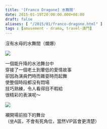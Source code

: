 ```yaml
---
title: '[Franco Dragone] 水舞間'
date: 2015-01-19T20:00:00.000+08:00
draft: false
aliases: [ "/2015/01/franco-dragone.html" ]
tags : [amusement - drama, travel-澳門]
---
```


沒有水母的水舞間（爛爆）  

![](/images/dancingwater.jpg)

一個能升降的水池舞台中  
穿接了一個老土到暈低的愛情故事  
卻因為演員們時而雜耍時而起舞  
使整個時段都沒有悶場  
技巧熟練，令人看得目不暇給  
很精彩的表演呢～  

![](/images/dancingwater1.jpg)

襯開場前拍下的舞台  
（坐A區，不會有死角位，當然VIP區會更清楚）
